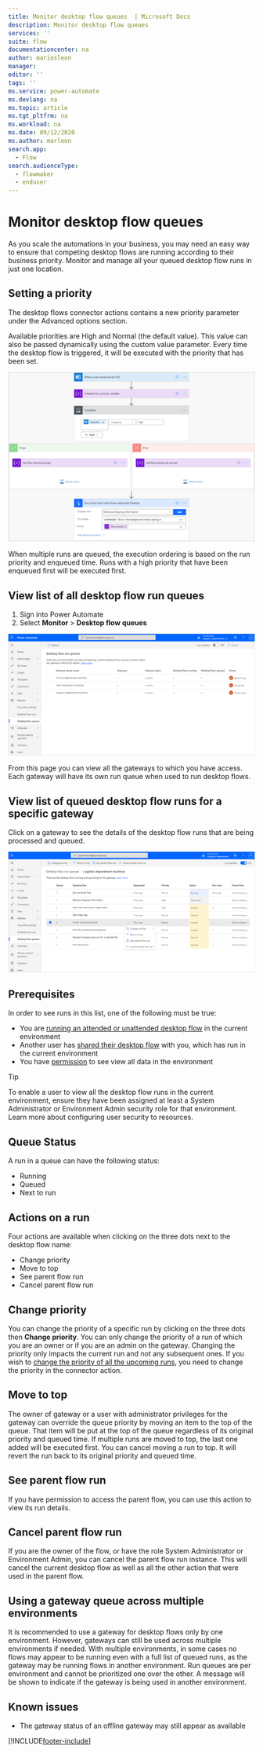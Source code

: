 ```yaml
---
title: Monitor desktop flow queues  | Microsoft Docs
description: Monitor desktop flow queues
services: ''
suite: flow
documentationcenter: na
author: mariosleon
manager: 
editor: ''
tags: ''
ms.service: power-automate
ms.devlang: na
ms.topic: article
ms.tgt_pltfrm: na
ms.workload: na
ms.date: 09/12/2020
ms.author: marleon
search.app: 
  - Flow
search.audienceType: 
  - flowmaker
  - enduser
---
```


# Monitor desktop flow queues 

As you scale the automations in your business, you may need an easy way to ensure that competing desktop flows are running according to their business priority. Monitor and manage all your queued desktop flow runs in just one location.

## Setting a priority

The desktop flows connector actions contains a new priority parameter under the Advanced options section. 

Available priorities are High and Normal (the default value). This value can also be passed dynamically using the custom value parameter. Every time the desktop flow is triggered, it will be executed with the priority that has been set.

  ![Run a desktop flow](media\monitoring\monitor-desktop-flow-queues-1.png)

When multiple runs are queued, the execution ordering is based on the run priority and enqueued time. Runs with a high priority that have been enqueued first will be executed first.

## View list of all desktop flow run queues
1. Sign into Power Automate
1. Select **Monitor** > **Desktop flow queues**

  ![List of all desktop flow run queues](media\monitoring\monitor-desktop-flow-queues-2.png)

From this page you can view all the gateways to which you have access. Each gateway will have its own run queue when used to run desktop flows.

## View list of queued desktop flow runs for a specific gateway
Click on a gateway to see the details of the desktop flow runs that are being processed and queued.


  ![List of desktop flows on gateways](media\monitoring\monitor-desktop-flow-queues-3.png)

## Prerequisites
In order to see runs in this list, one of the following must be true:
- You are [running an attended or unattended desktop flow](run-desktop-flow.md) in the current environment
- Another user has [shared their desktop flow](./create-team-flows#share-a-cloud-flow-with-run-only-permissions) with you, which has run in the current environment
- You have [permission](/power-platform/admin/database-security) to see view all data in the environment

> [!TIP]
> To enable a user to view all the desktop flow runs in the current environment, ensure they have been assigned at least a System Administrator or Environment Admin security role for that environment. Learn more about configuring user security to resources.

## Queue Status
A run in a queue can have the following status:
- Running
- Queued
- Next to run

## Actions on a run
Four actions are available when clicking on the three dots next to the desktop flow name:
- Change priority
- Move to top
- See parent flow run
- Cancel parent flow run

## Change priority
You can change the priority of a specific run by clicking on the three dots then **Change priority**. You can only change the priority of a run of which you are an owner or if you are an admin on the gateway.
Changing the priority only impacts the current run and not any subsequent ones. If you wish to [change the priority of all the upcoming runs](#setting-a-priority), you need to change the priority in the connector action.

## Move to top
The owner of gateway or a user with administrator privileges for the gateway can override the queue priority by moving an item to the top of the queue. That item will be put at the top of the queue regardless of its original priority and queued time. If multiple runs are moved to top, the last one added will be executed first.
You can cancel moving a run to top. It will revert the run back to its original priority and queued time.

## See parent flow run
If you have permission to access the parent flow, you can use this action to view its run details.

## Cancel parent flow run
If you are the owner of the flow, or have the role System Administrator or Environment Admin, you can cancel the parent flow run instance. This will cancel the current desktop flow as well as all the other action that were used in the parent flow.

## Using a gateway queue across multiple environments
It is recommended to use a gateway for desktop flows only by one environment. However, gateways can still be used across multiple environments if needed. With multiple environments, in some cases no flows may appear to be running even with a full list of queued runs, as the gateway may be running flows in another environment. Run queues are per environment and cannot be prioritized one over the other.
A message will be shown to indicate if the gateway is being used in another environment.

## Known issues
- The gateway status of an offline gateway may still appear as available

[!INCLUDE[footer-include](../includes/footer-banner.md)]